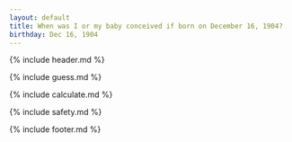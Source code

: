 ```yaml
---
layout: default
title: When was I or my baby conceived if born on December 16, 1904?
birthday: Dec 16, 1904
---
```


{% include header.md %}

{% include guess.md %}

{% include calculate.md %}

{% include safety.md %}

{% include footer.md %}



